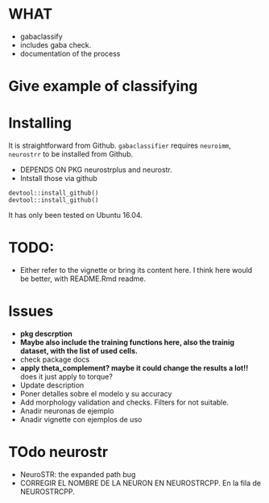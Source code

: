# WHAT  
- gabaclassify 
- includes gaba check.  
- documentation of the process  

# Give example of classifying 

# Installing  
It is straightforward from Github. `gabaclassifier` requires  `neuroimm`, `neurostrr` to be installed from Github. 
- DEPENDS ON PKG neurostrplus and neurostr. 
- Intstall those via github   

```{r, eval = FALSE}
devtool::install_github()
devtool::install_github()
``` 
It has only been tested on Ubuntu 16.04. 

# TODO:
- Either refer to the vignette or bring its content here. I think here would be better, with README.Rmd readme.

# Issues
- **pkg descrption** 
- **Maybe also include the training functions here, also the trainig dataset, with the list of used cells.**
- check package docs
- **apply theta_complement? maybe it could change the results a lot!!** does it just apply to torque?
- Update description
- Poner detalles sobre el modelo y su accuracy
- Add morphology validation and checks. Filters for not suitable. 
- Anadir neuronas de ejemplo 
- Anadir vignette con ejemplos de uso 

# TOdo neurostr
- NeuroSTR: the expanded path bug
- CORREGIR EL NOMBRE DE LA NEURON EN NEUROSTRCPP. En la fila de NEUROSTRCPP.  
